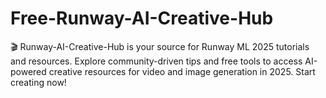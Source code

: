 # Free-Runway-AI-Creative-Hub
🎬 Runway-AI-Creative-Hub is your source for Runway ML 2025 tutorials and resources. Explore community-driven tips and free tools to access AI-powered creative resources for video and image generation in 2025. Start creating now!

